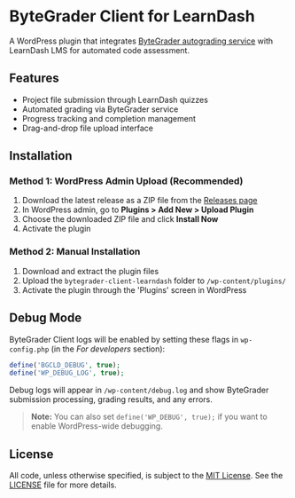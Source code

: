 # ByteGrader Client for LearnDash

A WordPress plugin that integrates [ByteGrader autograding service](https://github.com/ShawnHymel/bytegrader) with LearnDash LMS for automated code assessment.

## Features

- Project file submission through LearnDash quizzes
- Automated grading via ByteGrader service
- Progress tracking and completion management
- Drag-and-drop file upload interface

## Installation

### Method 1: WordPress Admin Upload (Recommended)

1. Download the latest release as a ZIP file from the [Releases page](https://github.com/ShawnHymel/bytegrader-client-learndash/releases)
2. In WordPress admin, go to **Plugins > Add New > Upload Plugin**
3. Choose the downloaded ZIP file and click **Install Now**
4. Activate the plugin

### Method 2: Manual Installation

1. Download and extract the plugin files
2. Upload the `bytegrader-client-learndash` folder to `/wp-content/plugins/`
3. Activate the plugin through the 'Plugins' screen in WordPress

## Debug Mode

ByteGrader Client logs will be enabled by setting these flags in `wp-config.php` (in the *For developers* section):

```php
define('BGCLD_DEBUG', true);
define('WP_DEBUG_LOG', true);
```

Debug logs will appear in `/wp-content/debug.log` and show ByteGrader submission processing, grading results, and any errors.

> **Note:** You can also set `define('WP_DEBUG', true);` if you want to enable WordPress-wide debugging.

## License

All code, unless otherwise specified, is subject to the [MIT License](https://opensource.org/license/mit). See the [LICENSE](/LICENSE) file for more details.